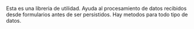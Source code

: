 
Esta es una libreria de utilidad. Ayuda al procesamiento de datos recibidos desde formularios antes de ser persistidos. Hay metodos para todo tipo de datos.
